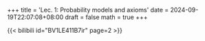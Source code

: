 +++
title = 'Lec. 1: Probability models and axioms'
date = 2024-09-19T22:07:08+08:00
draft = false
math = true
+++

{{< bilibili id="BV1LE411B7ir" page=2 >}}
